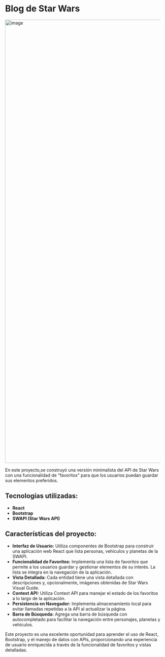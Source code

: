 # Blog de Star Wars

<img width="1436" alt="image" src="https://github.com/user-attachments/assets/b199c400-1682-487c-98a5-8bb4e1e9425e">

En este proyecto,se construyó una versión minimalista del API de Star Wars con una funcionalidad de "favoritos" para que los usuarios puedan guardar sus elementos preferidos.

## Tecnologías utilizadas:

- **React**
- **Bootstrap**
- **SWAPI (Star Wars API)**

## Características del proyecto:

- **Interfaz de Usuario:** Utiliza componentes de Bootstrap para construir una aplicación web React que lista personas, vehículos y planetas de la SWAPI.
- **Funcionalidad de Favoritos:** Implementa una lista de favoritos que permite a los usuarios guardar y gestionar elementos de su interés. La lista se integra en la navegación de la aplicación.
- **Vista Detallada:** Cada entidad tiene una vista detallada con descripciones y, opcionalmente, imágenes obtenidas de Star Wars Visual Guide.
- **Context API:** Utiliza Context API para manejar el estado de los favoritos a lo largo de la aplicación.
- **Persistencia en Navegador:** Implementa almacenamiento local para evitar llamadas repetidas a la API al actualizar la página.
- **Barra de Búsqueda:** Agrega una barra de búsqueda con autocompletado para facilitar la navegación entre personajes, planetas y vehículos.

Este proyecto es una excelente oportunidad para aprender el uso de React, Bootstrap, y el manejo de datos con APIs, proporcionando una experiencia de usuario enriquecida a través de la funcionalidad de favoritos y vistas detalladas.
